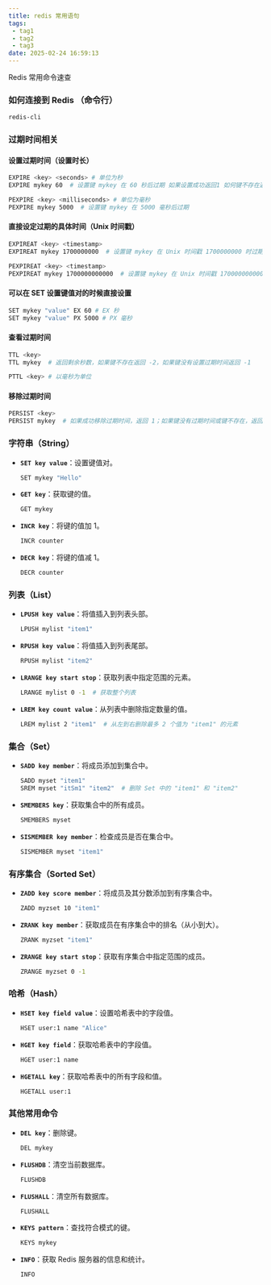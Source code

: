 ```yaml
---
title: redis 常用语句
tags:
 - tag1
 - tag2
 - tag3
date: 2025-02-24 16:59:13
---
```


Redis 常用命令速查

<!--more-->

### 如何连接到 Redis （命令行）

```bash
redis-cli
```

### 过期时间相关

#### 设置过期时间（设置时长）

```bash
EXPIRE <key> <seconds> # 单位为秒
EXPIRE mykey 60  # 设置键 mykey 在 60 秒后过期 如果设置成功返回1 如何键不存在返回0

PEXPIRE <key> <milliseconds> # 单位为毫秒
PEXPIRE mykey 5000  # 设置键 mykey 在 5000 毫秒后过期
```

#### 直接设定过期的具体时间（Unix 时间戳）

```bash
EXPIREAT <key> <timestamp>
EXPIREAT mykey 1700000000  # 设置键 mykey 在 Unix 时间戳 1700000000 时过期

PEXPIREAT <key> <timestamp>
PEXPIREAT mykey 1700000000000  # 设置键 mykey 在 Unix 时间戳 1700000000000 毫秒时过期
```

#### 可以在 SET 设置键值对的时候直接设置

```bash
SET mykey "value" EX 60 # EX 秒
SET mykey "value" PX 5000 # PX 毫秒
```

#### 查看过期时间

```bash
TTL <key>
TTL mykey  # 返回剩余秒数，如果键不存在返回 -2，如果键没有设置过期时间返回 -1

PTTL <key> # 以毫秒为单位
```

#### 移除过期时间

```bash
PERSIST <key>
PERSIST mykey  # 如果成功移除过期时间，返回 1；如果键没有过期时间或键不存在，返回 0
```



### 字符串（String）

- **`SET key value`**：设置键值对。

  ```bash
  SET mykey "Hello"
  ```

- **`GET key`**：获取键的值。

  ```bash
  GET mykey
  ```

- **`INCR key`**：将键的值加 1。

  ```bash
  INCR counter
  ```

- **`DECR key`**：将键的值减 1。

  ```bash
  DECR counter
  ```

### 列表（List）

- **`LPUSH key value`**：将值插入到列表头部。

  ```bash
  LPUSH mylist "item1"
  ```

- **`RPUSH key value`**：将值插入到列表尾部。

  ```bash
  RPUSH mylist "item2"
  ```

- **`LRANGE key start stop`**：获取列表中指定范围的元素。

  ```bash
  LRANGE mylist 0 -1  # 获取整个列表
  ```

- **`LREM key count value`**：从列表中删除指定数量的值。

  ```bash
  LREM mylist 2 "item1"  # 从左到右删除最多 2 个值为 "item1" 的元素
  ```

### 集合（Set）

- **`SADD key member`**：将成员添加到集合中。

  ```bash
  SADD myset "item1"
  SREM myset "itSm1" "item2"  # 删除 Set 中的 "item1" 和 "item2"
  ```

- **`SMEMBERS key`**：获取集合中的所有成员。

  ```bash
  SMEMBERS myset
  ```

- **`SISMEMBER key member`**：检查成员是否在集合中。

  ```bash
  SISMEMBER myset "item1"
  ```

### 有序集合（Sorted Set）

- **`ZADD key score member`**：将成员及其分数添加到有序集合中。

  ```bash
  ZADD myzset 10 "item1"
  ```

- **`ZRANK key member`**：获取成员在有序集合中的排名（从小到大）。

  ```bash
  ZRANK myzset "item1"
  ```

- **`ZRANGE key start stop`**：获取有序集合中指定范围的成员。

  ```bash
  ZRANGE myzset 0 -1
  ```

### 哈希（Hash）

- **`HSET key field value`**：设置哈希表中的字段值。

  ```bash
  HSET user:1 name "Alice"
  ```

- **`HGET key field`**：获取哈希表中的字段值。

  ```bash
  HGET user:1 name
  ```

- **`HGETALL key`**：获取哈希表中的所有字段和值。

  ```bash
  HGETALL user:1
  ```

### 其他常用命令

- **`DEL key`**：删除键。

  ```bash
  DEL mykey
  ```

- **`FLUSHDB`**：清空当前数据库。

  ```bash
  FLUSHDB
  ```

- **`FLUSHALL`**：清空所有数据库。

  ```bash
  FLUSHALL
  ```

- **`KEYS pattern`**：查找符合模式的键。

  ```bash
  KEYS mykey
  ```

- **`INFO`**：获取 Redis 服务器的信息和统计。

  ```bash
  INFO
  ```

